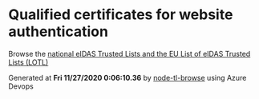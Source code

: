 # Qualified certificates for website authentication 
 Browse the [national eIDAS Trusted Lists and the EU List of eIDAS Trusted Lists (LOTL)](https://webgate.ec.europa.eu/tl-browser/#/) 
 
 
Generated at **Fri 11/27/2020  0:06:10.36** by [node-tl-browse](https://github.com/ymedlop/node-tl-browser) using Azure Devops 
